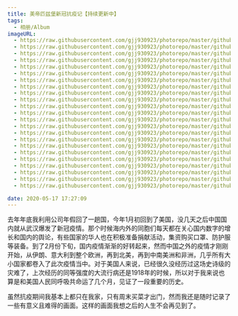 ```yaml
---
title: 美帝匹兹堡新冠抗疫记【持续更新中】
tags:
  - 相册/Album
imageURL:
  - https://raw.githubusercontent.com/gjj930923/photorepo/master/github_blog/images/20200517175959.jpg|2月21日，匹兹堡大学援助武汉口罩捐献处。
  - https://raw.githubusercontent.com/gjj930923/photorepo/master/github_blog/images/20200517180441.jpg|3月11日，某超市货架的告示，表示相关的消毒用品已经暂时售罄
  - https://raw.githubusercontent.com/gjj930923/photorepo/master/github_blog/images/20200517180631.jpg|超市的纸巾已经开始缺货了。
  - https://raw.githubusercontent.com/gjj930923/photorepo/master/github_blog/images/20200517180714.jpg|3月14日上午9点半，超市直接贴告示称部分商品已经售完，包括水、纸巾、新鲜鸡肉、消毒纸巾等。
  - https://raw.githubusercontent.com/gjj930923/photorepo/master/github_blog/images/20200517180901.jpg|部分商品即使在售也限购了。
  - https://raw.githubusercontent.com/gjj930923/photorepo/master/github_blog/images/20200517181111.jpg|停车场离开超市的汽车队列。
  - https://raw.githubusercontent.com/gjj930923/photorepo/master/github_blog/images/20200517181324.jpg|另外一家超市，意大利面酱料基本上被一扫而空。
  - https://raw.githubusercontent.com/gjj930923/photorepo/master/github_blog/images/20200517181406.jpg|意面也基本抢光，只有一款还很充足。
  - https://raw.githubusercontent.com/gjj930923/photorepo/master/github_blog/images/20200517181656.jpg|鸡肉也没有了，不过其他商品多数都还正常。
  - https://raw.githubusercontent.com/gjj930923/photorepo/master/github_blog/images/20200517181743.jpg|工作人员正在消毒购物车。
  - https://raw.githubusercontent.com/gjj930923/photorepo/master/github_blog/images/20200517181818.jpg|我们公司在准备全体在家工作。洗手间贴出了美国疾控中心CDC的洗手指南。
  - https://raw.githubusercontent.com/gjj930923/photorepo/master/github_blog/images/20200517223044.jpg|准备到某文具店取货，入口标示最多10人入内。
  - https://raw.githubusercontent.com/gjj930923/photorepo/master/github_blog/images/20200517223334.jpg|某华人超市门口，老板谢绝顾客入内，买东西需要提前微信下单。
  - https://raw.githubusercontent.com/gjj930923/photorepo/master/github_blog/images/20200517224235.jpg|4月8日，大型超市门口画了黄线，设定了指定出入口并且有人把守。
  - https://raw.githubusercontent.com/gjj930923/photorepo/master/github_blog/images/20200517224356.jpg|4月11日，超市门口，人们保持2米的社交距离，并且店内限制访问人数。
  - https://raw.githubusercontent.com/gjj930923/photorepo/master/github_blog/images/20200517224846.jpg|社交距离和60岁以上老年人专用时间（早上8-9点）告示牌。
  - https://raw.githubusercontent.com/gjj930923/photorepo/master/github_blog/images/20200517225004.jpg|疫情伴随着国际油价的大跌。疫情前的价格大概是每加仑2.7-2.9美金。
  - https://raw.githubusercontent.com/gjj930923/photorepo/master/github_blog/images/20200517230156.jpg|高速公路电子显示屏，提醒民众执行社交距离的规定。
  - https://raw.githubusercontent.com/gjj930923/photorepo/master/github_blog/images/20200517225235.jpg|餐馆门口写着：（仅供）外送和外带。
  - https://raw.githubusercontent.com/gjj930923/photorepo/master/github_blog/images/20200517225759.jpg|肯德基门口的告示。
  - https://raw.githubusercontent.com/gjj930923/photorepo/master/github_blog/images/20200517225830.jpg|到了5月份，商店纷纷规定不带口罩不得入内。
  - https://raw.githubusercontent.com/gjj930923/photorepo/master/github_blog/images/20200517225917.jpg|某中餐厅贴告示规定最多两人入内。
  - https://raw.githubusercontent.com/gjj930923/photorepo/master/github_blog/images/20200517230054.jpg|外卖APP用餐高峰期让人猝不及防的告示。

date: 2020-05-17 17:27:09
---
```


去年年底我利用公司年假回了一趟国，今年1月初回到了美国，没几天之后中国国内就从武汉爆发了新冠疫情。那个时候海内外的同胞们每天都在关心国内数字的增长和国内的舆论，有些国家的华人也在积极准备捐献活动，集资购买口罩、防护服等装备。到了2月份下旬，国内疫情渐渐的好转起来，然而中国之外的疫情才刚刚开始，从伊朗、意大利到整个欧洲，再到北美，再到中南美洲和非洲，几乎所有大小国家都卷入了此次疫情当中。对于美国人来说，已经很久没经历过这场史诗级的灾难了，上次经历的同等强度的大流行病还是1918年的时候，所以对于我来说也算是和美国人民同呼吸共命运了几个月，见证了一段重要的历史。

虽然抗疫期间我基本上都只在我家，只有周末买菜才出门，然而我还是随时记录了一些有意义且难得的画面。这样的画面我想之后的人生不会再见到了。

